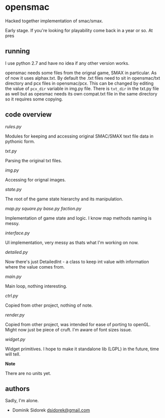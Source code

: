 opensmac
========

Hacked together implementation of smac/smax. 

Early stage. If you're looking for playability come back in a year or so. At pres

running
-------

I use python 2.7 and have no idea if any other version works.

opensmac needs some files from the orignal game, SMAX in particular. As of now
it uses alphax.txt. By default the .txt files need to sit in opensmac/txt
directory and pcx files in opensmac/pcx. This can be changed by editing the
value of `pcx_dir` variable in img.py file. There is `txt_dir` in the txt.py
file as well but as opesmac needs its own compat.txt file in the same directory
so it requires some copying. 

code overview
-------------

*rules.py*

Modules for keeping and accessing original SMAC/SMAX text file data in pythonic form.

*txt.py*

Parsing the original txt files.

*img.py*

Accessing for orignal images.

*state.py*

The root of the game state hierarchy and its manipulation.

*map.py* *square.py* *base.py* *faction.py*

Implementation of game state and logic. I know map methods naming is messy.

*interface.py*

UI implementation, very messy as thats what I'm working on now.

*detailed.py*

Now there's just DetailedInt - a class to keep int value with information where the value comes from.

*main.py*

Main loop, nothing interesting.

*ctrl.py*

Copied from other project, nothing of note.

*render.py*

Copied from other project, was intended for ease of porting to openGL. Might now just be piece of cruft. I'm aware of font sizes issue.

*widget.py*

Widget primitives. I hope to make it standalone lib (LGPL) in the future, time will tell.

**Note**

There are no units yet.

authors
-------

Sadly, I'm alone.

 * Dominik Sidorek <dsidorek@gmail.com>
